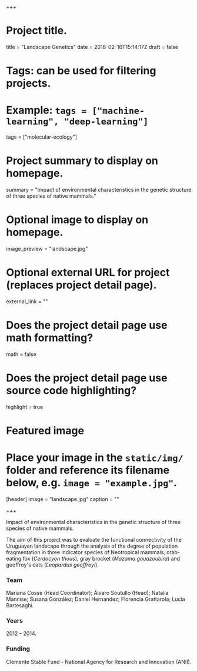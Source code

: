 +++

# Project title.
title = "Landscape Genetics"
date = 2018-02-16T15:14:17Z
draft = false
  
# Tags: can be used for filtering projects.
# Example: `tags = ["machine-learning", "deep-learning"]`
tags = ["molecular-ecology"]
  
# Project summary to display on homepage.

summary = "Impact of environmental characteristics in the genetic structure of three species of native mammals."
  
# Optional image to display on homepage.
image_preview = "landscape.jpg"
  
# Optional external URL for project (replaces project detail page).
external_link = ""
  
# Does the project detail page use math formatting?
math = false
  
# Does the project detail page use source code highlighting?
highlight = true
  
# Featured image
# Place your image in the `static/img/` folder and reference its filename below, e.g. `image = "example.jpg"`.

[header]
image = "landscape.jpg"
caption = ""

+++

Impact of environmental characteristics in the genetic structure of three species of native mammals.

The aim of this project was to evaluate the functional connectivity of the Uruguayan landscape through the analysis of the degree of population fragmentation in three indicator species of Neotropical mammals, crab-eating fox (*Cerdocyon thous*), gray brocket (*Mazama gouazoubira*) and geoffroy's cats (*Leopardus geoffroyi*).


### Team
Mariana Cosse (Head Coordinator); Álvaro Soutullo (Head); Natalia Mannise; Susana González; Daniel Hernandez; Florencia Grattarola; Lucia Bartesaghi. 

### Years
2012 – 2014.

### Funding
Clemente Stable Fund - National Agency for Research and Innovation (ANII).
